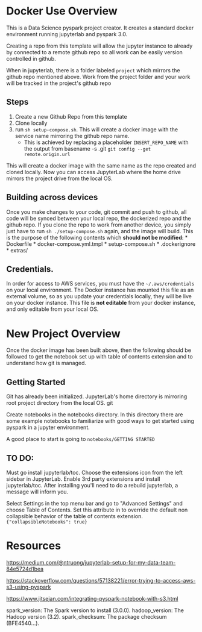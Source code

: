 # Docker Use Overview
This is a Data Science pyspark project creator. It creates a standard docker environment running jupyterlab and pyspark 3.0.

Creating a repo from this template will allow the jupyter instance to already by connected to a remote github repo so all work can be easily version controlled in github.

When in jupyterlab, there is a folder labeled `project` which mirrors the github repo mentioned above. Work from the project folder and your work will be tracked in the project's github repo

## Steps
1. Create a new Github Repo from this template
2. Clone locally
3. run `sh setup-compose.sh`. This will create a docker image with the service name mirroring the github repo name. 
    * This is achieved by replacing a placeholder `INSERT_REPO_NAME` with the output from 
        basename -s .git `git config --get remote.origin.url`

This will create a docker image with the same name as the repo created and cloned locally. Now you can access JupyterLab where the home drive mirrors the project drive from the local OS.

## Building across devices
Once you make changes to your code, git commit and push to github, all code will be synced between your local repo, the dockerized repo and the github repo. If you clone the repo to work from another device, you simply just have to run `sh ./setup-compose.sh` again, and the image will build. This is the purpose of the following contents which **should not be modified**:
    * Dockerfile
    * docker-compose.yml.tmpl
    * setup-compose.sh
    * .dockerignore
    * extras/

## Credentials.

In order for access to AWS services, you must have the `~/.aws/credentials` on your local environment. The Docker instance has mounted this file as an external volume, so as you update your credentials locally, they will be live on your docker instance. This file is **not editable** from your docker instance, and only editable from your local OS.


# New Project Overview

Once the docker image has been built above, then the following should be followed to get the notebook set up with table of contents extension and to understand how git is managed.

## Getting Started
Git has already been initialized. JupyterLab's home directory is mirroring root project directory from the local OS. git

Create notebooks in the notebooks directory. In this directory there are some example notebooks to familiarize with good ways to get started using pyspark in a jupyter environment.

A good place to start is going to `notebooks/GETTING STARTED`

## TO DO:

Must go install jupyterlab/toc. Choose the extensions icon from the left sidebar in JupyterLab. Enable 3rd party extensions and install jupyterlab/toc. After installing you'll need to do a rebuild jupyterlab, a message will inform you. 


Select Settings in the top menu bar and go to "Advanced Settings" and choose Table of Contents. Set this attribute in to override the default non collapsible behavior of the table of contents extension. 
`{"collapsibleNotebooks": true}`


# Resources

https://medium.com/@ntruong/jupyterlab-setup-for-my-data-team-84e5724d1bea

https://stackoverflow.com/questions/57138221/error-trying-to-access-aws-s3-using-pyspark

https://www.jitsejan.com/integrating-pyspark-notebook-with-s3.html


spark_version: The Spark version to install (3.0.0).
hadoop_version: The Hadoop version (3.2).
spark_checksum: The package checksum (BFE4540...).